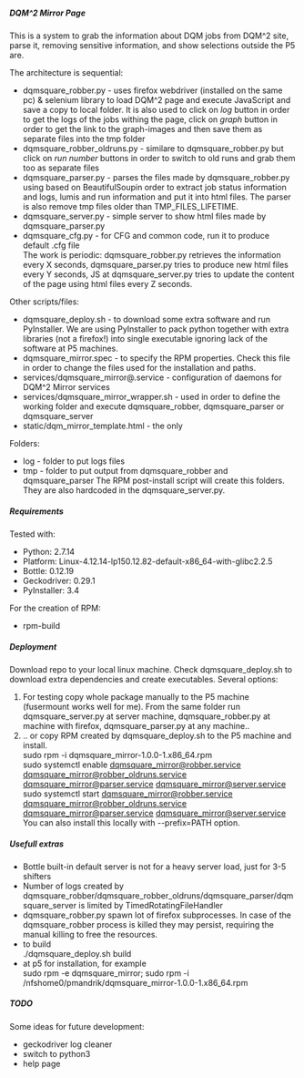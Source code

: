 
##### DQM^2 Mirror Page
This is a system to grab the information about DQM jobs from DQM^2 site, 
parse it, removing sensitive information, and show selections outside the P5 are.

The architecture is sequential:
* dqmsquare_robber.py - uses firefox webdriver (installed on the same pc) & selenium library to load DQM^2 page and execute JavaScript and save a copy to local folder. It is also used to click on *log* button in order to get the logs of the jobs withing the page, click on *graph* button in order to get the link to the graph-images and then save them as separate files into the tmp folder  
* dqmsquare_robber_oldruns.py - similare to dqmsquare_robber.py but click on *run number* buttons in order to switch to old runs and grab them too as separate files  
* dqmsquare_parser.py - parses the files made by dqmsquare_robber.py using based on BeautifulSoupin order to extract job status information and logs, lumis and run information and put it into html files. The parser is also remove tmp files older than TMP_FILES_LIFETIME.  
* dqmsquare_server.py - simple server to show html files made by dqmsquare_parser.py  
* dqmsquare_cfg.py - for CFG and common code, run it to produce default .cfg file  
The work is periodic: dqmsquare_robber.py retrieves the information every X seconds, 
dqmsquare_parser.py tries to produce new html files every Y seconds,
JS at dqmsquare_server.py tries to update the content of the page using html files every Z seconds.

Other scripts/files:
* dqmsquare_deploy.sh - to download some extra software and run PyInstaller. We are using PyInstaller to pack python together with extra libraries (not a firefox!) into single executable ignoring lack of the software at P5 machines.
* dqmsquare_mirror.spec - to specify the RPM properties. Check this file in order to change the files used for the installation and paths. 
* services/dqmsquare_mirror@.service - configuration of daemons for DQM^2 Mirror services
* services/dqmsquare_mirror_wrapper.sh - used in order to define the working folder and execute dqmsquare_robber, dqmsquare_parser or dqmsquare_server
* static/dqm_mirror_template.html - the only 

Folders:
* log - folder to put logs files
* tmp - folder to put output from dqmsquare_robber and dqmsquare_parser
The RPM post-install script will create this folders. They are also hardcoded in the dqmsquare_server.py.

##### Requirements
Tested with:  
* Python: 2.7.14  
* Platform: Linux-4.12.14-lp150.12.82-default-x86_64-with-glibc2.2.5  
* Bottle: 0.12.19  
* Geckodriver: 0.29.1  
* PyInstaller: 3.4  

For the creation of RPM:
* rpm-build  

##### Deployment
Download repo to your local linux machine. 
Check dqmsquare_deploy.sh to download extra dependencies and create executables.
Several options:

1. For testing copy whole package manually to the P5 machine (fusermount works well for me).
   From the same folder run dqmsquare_server.py at server machine, dqmsquare_robber.py at machine with firefox, dqmsquare_parser.py at any machine..
2. .. or copy RPM created by dqmsquare_deploy.sh to the P5 machine and install.  
   sudo rpm -i dqmsquare_mirror-1.0.0-1.x86_64.rpm  
   sudo systemctl enable dqmsquare_mirror@robber.service dqmsquare_mirror@robber_oldruns.service dqmsquare_mirror@parser.service dqmsquare_mirror@server.service  
   sudo systemctl start dqmsquare_mirror@robber.service dqmsquare_mirror@robber_oldruns.service dqmsquare_mirror@parser.service dqmsquare_mirror@server.service  
   You can also install this locally with --prefix=PATH option.

##### Usefull extras
* Bottle built-in default server is not for a heavy server load, just for 3-5 shifters
* Number of logs created by dqmsquare_robber/dqmsquare_robber_oldruns/dqmsquare_parser/dqmsquare_server is limited by TimedRotatingFileHandler
* dqmsquare_robber.py spawn lot of firefox subprocesses. In case of the dqmsquare_robber process is killed they may persist, requiring the manual killing to free the resources.
*  to build  
 ./dqmsquare_deploy.sh build
* at p5 for installation, for example  
  sudo rpm -e dqmsquare_mirror; sudo rpm -i /nfshome0/pmandrik/dqmsquare_mirror-1.0.0-1.x86_64.rpm

##### TODO
Some ideas for future development:
* geckodriver log cleaner  
* switch to python3  
* help page  


